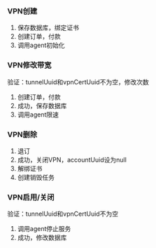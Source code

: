 ### VPN创建

1. 保存数据库，绑定证书
2. 创建订单，付款
3. 调用agent初始化

### VPN修改带宽
验证：tunnelUuid和vpnCertUuid不为空，修改次数

1. 创建订单，付款
2. 成功，保存数据库
3. 调用agent限速

### VPN删除

1. 退订
2. 成功，关闭VPN，accountUuid设为null
3. 解绑证书
4. 创建销毁任务

### VPN启用/关闭
验证：tunnelUuid和vpnCertUuid不为空

1. 调用agent停止服务
2. 成功，修改数据库
